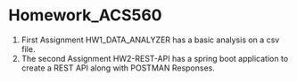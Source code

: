 # Homework_ACS560

1. First Assignment HW1_DATA_ANALYZER has a basic analysis on a csv file.
2. The second Assignment HW2-REST-API has a spring boot application to create a REST API along with POSTMAN Responses.
